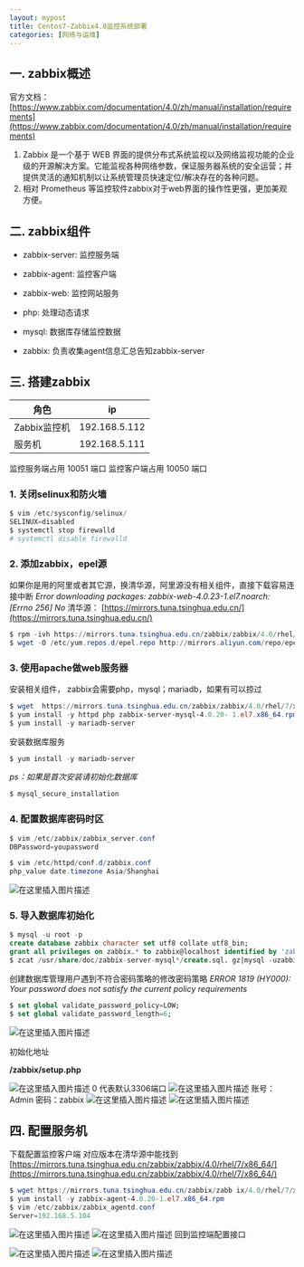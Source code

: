 ```yaml
---
layout: mypost
title: Centos7-Zabbix4.0监控系统部署
categories: [网络与运维]
---
```

## 一. zabbix概述
官方文档：[https://www.zabbix.com/documentation/4.0/zh/manual/installation/requirements](https://www.zabbix.com/documentation/4.0/zh/manual/installation/requirements)
1. Zabbix 是一个基于 WEB 界面的提供分布式系统监视以及网络监视功能的企业级的开源解决方案。它能监视各种网络参数，保证服务器系统的安全运营；并提供灵活的通知机制以让系统管理员快速定位/解决存在的各种问题。
2. 相对 Prometheus 等监控软件zabbix对于web界面的操作性更强，更加美观方便。

## 二. zabbix组件
- zabbix-server: 监控服务端

- zabbix-agent: 监控客户端

- zabbix-web: 监控网站服务

- php: 处理动态请求

- mysql: 数据库存储监控数据

- zabbix: 负责收集agent信息汇总告知zabbix-server


## 三. 搭建zabbix
 角色| ip
 ---- | ----
 Zabbix监控机| 192.168.5.112
 服务机| 192.168.5.111



监控服务端占用 10051 端口 监控客户端占用 10050 端口
### 1. 关闭selinux和防火墙
```powershell
$ vim /etc/sysconfig/selinux/
SELINUX=disabled
$ systemctl stop firewalld
# systemctl disable firewalld
```

### 2. 添加zabbix，epel源
如果你是用的阿里或者其它源，换清华源，阿里源没有相关组件，直接下载容易连接中断 *Error downloading packages: zabbix-web-4.0.23-1.el7.noarch: [Errno 256] No* 
清华源：
[https://mirrors.tuna.tsinghua.edu.cn/](https://mirrors.tuna.tsinghua.edu.cn/)

```powershell
$ rpm -ivh https://mirrors.tuna.tsinghua.edu.cn/zabbix/zabbix/4.0/rhel/7/x86_64/zabbix-release-4.0-1.el7.noarch.rpm
$ wget -O /etc/yum.repos.d/epel.repo http://mirrors.aliyun.com/repo/epel-7.repo    
```
### 3. 使用apache做web服务器
安装相关组件，
zabbix会需要php，mysql；mariadb，如果有可以掠过

```powershell
$ wget  https://mirrors.tuna.tsinghua.edu.cn/zabbix/zabbix/4.0/rhel/7/x86_64/{zabbix-server-mysql-4.0.20-1.el7.x86_64.rpm,zabbix-web-4.0.22-1.el7.noarch.rpm}		//如果还是不成功可以提前下好
$ yum install -y httpd php zabbix-server-mysql-4.0.20- 1.el7.x86_64.rpm  zabbix-web-4.0.22-1.el7.noarch.rpm
$ yum install -y mariadb-server
```
安装数据库服务
```powershell
$ yum install -y mariadb-server
```
*ps：如果是首次安装请初始化数据库*
```powershell
$ mysql_secure_installation
```

### 4. 配置数据库密码时区

```powershell
$ vim /etc/zabbix/zabbix_server.conf
DBPassword=youpassword

$ vim /etc/httpd/conf.d/zabbix.conf
php_value date.timezone Asia/Shanghai
```


![在这里插入图片描述](https://img-blog.csdnimg.cn/20200811190224444.png?x-oss-process=image/watermark,type_ZmFuZ3poZW5naGVpdGk,shadow_10,text_aHR0cHM6Ly9ibG9nLmNzZG4ubmV0L3FxXzM4NjI2MDQz,size_16,color_FFFFFF,t_70#pic_center)

### 5. 导入数据库初始化



```sql
$ mysql -u root -p 
create database zabbix character set utf8 collate utf8_bin;
grant all privileges on zabbix.* to zabbix@localhost identified by 'zabbix';
$ zcat /usr/share/doc/zabbix-server-mysql*/create.sql. gz|mysql -uzabbix -pzabbix zabbix
```


创建数据库管理用户遇到不符合密码策略的修改密码策略
*ERROR 1819 (HY000): Your password does not satisfy the current policy requirements*
```sql
$ set global validate_password_policy=LOW;
$ set global validate_password_length=6;
```
![在这里插入图片描述](https://img-blog.csdnimg.cn/20200811203214244.png?x-oss-process=image/watermark,type_ZmFuZ3poZW5naGVpdGk,shadow_10,text_aHR0cHM6Ly9ibG9nLmNzZG4ubmV0L3FxXzM4NjI2MDQz,size_16,color_FFFFFF,t_70#pic_center)

初始化地址

**/zabbix/setup.php**

![在这里插入图片描述](https://img-blog.csdnimg.cn/20200811205116463.png?x-oss-process=image/watermark,type_ZmFuZ3poZW5naGVpdGk,shadow_10,text_aHR0cHM6Ly9ibG9nLmNzZG4ubmV0L3FxXzM4NjI2MDQz,size_16,color_FFFFFF,t_70#pic_center)
0 代表默认3306端口
![在这里插入图片描述](https://img-blog.csdnimg.cn/20200811205218305.png?x-oss-process=image/watermark,type_ZmFuZ3poZW5naGVpdGk,shadow_10,text_aHR0cHM6Ly9ibG9nLmNzZG4ubmV0L3FxXzM4NjI2MDQz,size_16,color_FFFFFF,t_70#pic_center)
账号：Admin
密码：zabbix
![在这里插入图片描述](https://img-blog.csdnimg.cn/20200811205424642.png?x-oss-process=image/watermark,type_ZmFuZ3poZW5naGVpdGk,shadow_10,text_aHR0cHM6Ly9ibG9nLmNzZG4ubmV0L3FxXzM4NjI2MDQz,size_16,color_FFFFFF,t_70#pic_center)
![在这里插入图片描述](https://img-blog.csdnimg.cn/20200811205710199.png?x-oss-process=image/watermark,type_ZmFuZ3poZW5naGVpdGk,shadow_10,text_aHR0cHM6Ly9ibG9nLmNzZG4ubmV0L3FxXzM4NjI2MDQz,size_16,color_FFFFFF,t_70#pic_center)


## 四. 配置服务机
下载配置监控客户端
对应版本在清华源中能找到
[https://mirrors.tuna.tsinghua.edu.cn/zabbix/zabbix/4.0/rhel/7/x86_64/](https://mirrors.tuna.tsinghua.edu.cn/zabbix/zabbix/4.0/rhel/7/x86_64/)
```powershell
$ wget https://mirrors.tuna.tsinghua.edu.cn/zabbix/zabb ix/4.0/rhel/7/x86_64/zabbix-agent-4.0.20-1.el7.x86_64.rpm
$ yum install -y zabbix-agent-4.0.20-1.el7.x86_64.rpm
$ vim /etc/zabbix/zabbix_agentd.conf
Server=192.168.5.104
```
![在这里插入图片描述](https://img-blog.csdnimg.cn/20200811213434531.png?x-oss-process=image/watermark,type_ZmFuZ3poZW5naGVpdGk,shadow_10,text_aHR0cHM6Ly9ibG9nLmNzZG4ubmV0L3FxXzM4NjI2MDQz,size_16,color_FFFFFF,t_70#pic_center)
![在这里插入图片描述](https://img-blog.csdnimg.cn/2020081121363218.png?x-oss-process=image/watermark,type_ZmFuZ3poZW5naGVpdGk,shadow_10,text_aHR0cHM6Ly9ibG9nLmNzZG4ubmV0L3FxXzM4NjI2MDQz,size_16,color_FFFFFF,t_70#pic_center)
回到监控端配置接口

![在这里插入图片描述](https://img-blog.csdnimg.cn/20200811214406808.png?x-oss-process=image/watermark,type_ZmFuZ3poZW5naGVpdGk,shadow_10,text_aHR0cHM6Ly9ibG9nLmNzZG4ubmV0L3FxXzM4NjI2MDQz,size_16,color_FFFFFF,t_70#pic_center)
![在这里插入图片描述](https://img-blog.csdnimg.cn/20200811221646660.png?x-oss-process=image/watermark,type_ZmFuZ3poZW5naGVpdGk,shadow_10,text_aHR0cHM6Ly9ibG9nLmNzZG4ubmV0L3FxXzM4NjI2MDQz,size_16,color_FFFFFF,t_70#pic_center)







